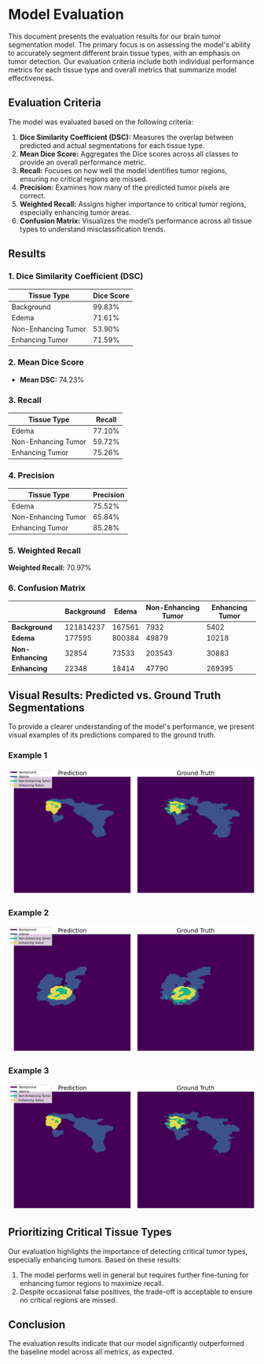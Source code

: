# Model Evaluation

This document presents the evaluation results for our brain tumor segmentation model. The primary focus is on assessing the model's ability to accurately segment different brain tissue types, with an emphasis on tumor detection. Our evaluation criteria include both individual performance metrics for each tissue type and overall metrics that summarize model effectiveness.

## Evaluation Criteria

The model was evaluated based on the following criteria:

1. **Dice Similarity Coefficient (DSC):** Measures the overlap between predicted and actual segmentations for each tissue type.
2. **Mean Dice Score:** Aggregates the Dice scores across all classes to provide an overall performance metric.
3. **Recall:** Focuses on how well the model identifies tumor regions, ensuring no critical regions are missed.
4. **Precision:** Examines how many of the predicted tumor pixels are correct.
5. **Weighted Recall:** Assigns higher importance to critical tumor regions, especially enhancing tumor areas.
6. **Confusion Matrix:** Visualizes the model’s performance across all tissue types to understand misclassification trends.

## Results

### 1. Dice Similarity Coefficient (DSC)

| Tissue Type         | Dice Score |
|---------------------|------------|
| Background          | 99.83%     |
| Edema               | 71.61%     |
| Non-Enhancing Tumor | 53.90%     |
| Enhancing Tumor     | 71.59%     |

### 2. Mean Dice Score

- **Mean DSC:** 74.23%

### 3. Recall

| Tissue Type         | Recall |
|---------------------|--------|
| Edema               | 77.10% |
| Non-Enhancing Tumor | 59.72% |
| Enhancing Tumor     | 75.26% |

### 4. Precision

| Tissue Type         | Precision |
|---------------------|-----------|
| Edema               | 75.52%    |
| Non-Enhancing Tumor | 65.84%    |
| Enhancing Tumor     | 85.28%    |

### 5. Weighted Recall

**Weighted Recall:** 70.97%

### 6. Confusion Matrix

|                  | Background | Edema | Non-Enhancing Tumor | Enhancing Tumor |
|------------------|------------|-------|---------------------|-----------------|
| **Background**   | 121814237  | 167561| 7932                | 5402            |
| **Edema**        | 177595     | 800384| 49879               | 10218           |
| **Non-Enhancing**| 32854      | 73533 | 203543              | 30883           |
| **Enhancing**    | 22348      | 18414 | 47790               | 269395          |

## Visual Results: Predicted vs. Ground Truth Segmentations

To provide a clearer understanding of the model's performance, we present visual examples of its predictions compared to the ground truth.

### Example 1

![Example 1](images/example1.png)

### Example 2

![Example 2](images/example2.png)

### Example 3

![Example 3](images/example1.png)

## Prioritizing Critical Tissue Types

Our evaluation highlights the importance of detecting critical tumor types, especially enhancing tumors. Based on these results:

1. The model performs well in general but requires further fine-tuning for enhancing tumor regions to maximize recall.
2. Despite occasional false positives, the trade-off is acceptable to ensure no critical regions are missed.

## Conclusion

The evaluation results indicate that our model significantly outperformed the baseline model across all metrics, as expected.
